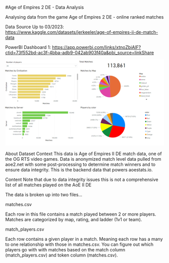 #Age of Empires 2 DE - Data Analysis

Analysing data from the game Age of Empires 2 DE - online ranked matches

Data Source Up to 03/2023: https://www.kaggle.com/datasets/jerkeeler/age-of-empires-ii-de-match-data

PowerBI Dashboard 1: https://app.powerbi.com/links/xtnoZbiAlF?ctid=73f552bd-ac3f-4bba-adb9-042ab903f40a&pbi_source=linkShare

![PowerBI Dashboard1](https://github.com/silvafilipeuk/aoe2DE-dataanalysis/blob/main/images/dashboard1.png?raw=true)



About Dataset
Context
This data is Age of Empires II DE match data, one of the OG RTS video games. Data is anonymized match level data pulled from aoe2.net with some post-processing to determine match winners and to ensure data integrity. This is the backend data that powers aoestats.io.

Content
Note that due to data integrity issues this is not a comprehensive list of all matches played on the AoE II DE

The data is broken up into two files…

matches.csv

Each row in this file contains a match played between 2 or more players. Matches are categorized by map, rating, and ladder (1v1 or team).

match_players.csv

Each row contains a given player in a match. Meaning each row has a many to one relationship with those in matches.csv. You can figure out which players go with with matches based on the match column (match_players.csv) and token column (matches.csv).
